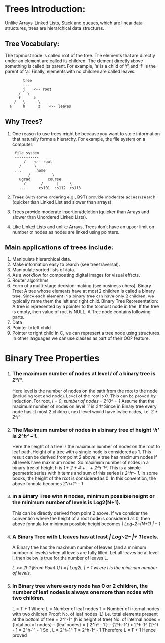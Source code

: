 # Trees Introduction: 
  Unlike Arrays, Linked Lists, Stack and queues, which are linear data structures, trees are hierarchical data structures.
## Tree Vocabulary: 
  The topmost node is called root of the tree. The elements that are directly under an element are called its children. The element directly above something is called its parent. For example, ‘a’ is a child of ‘f’, and ‘f’ is the parent of ‘a’. Finally, elements with no children are called leaves. 

            tree
            ----
            j    <-- root
          /   \
          f      k  
        /   \      \
      a     h      z    <-- leaves

## Why Trees? 
1. One reason to use trees might be because you want to store information that naturally forms a hierarchy. For example, the file system on a computer: 

        file system
        -----------
            /    <-- root
          /      \
        ...       home
              /          \
          ugrad        course
            /       /      |     \
          ...      cs101  cs112  cs113

2. Trees (with some ordering e.g., BST) provide moderate access/search (quicker than Linked List and slower than arrays). 
3. Trees provide moderate insertion/deletion (quicker than Arrays and slower than Unordered Linked Lists). 
4. Like Linked Lists and unlike Arrays, Trees don’t have an upper limit on number of nodes as nodes are linked using pointers.

## Main applications of trees include: 
1. Manipulate hierarchical data. 
2. Make information easy to search (see tree traversal). 
3. Manipulate sorted lists of data. 
4. As a workflow for compositing digital images for visual effects. 
5. Router algorithms 
6. Form of a multi-stage decision-making (see business chess). 
Binary Tree: A tree whose elements have at most 2 children is called a binary tree. Since each element in a binary tree can have only 2 children, we typically name them the left and right child. 
Binary Tree Representation: A tree is represented by a pointer to the topmost node in tree. If the tree is empty, then value of root is NULL. 
A Tree node contains following parts. 
1. Data 
2. Pointer to left child 
3. Pointer to right child
In C, we can represent a tree node using structures. In other languages we can use classes as part of their OOP feature.

# Binary Tree Properties

1. ### The maximum number of nodes at level *l* of a binary tree is *2^l^*. 
    Here level is the number of nodes on the path from the root to the node (including root and node). Level of the root is *0*. 
    This can be proved by induction. 
    For root, *l = 0*, *number of nodes = 2^0^ = 1* 
    Assume that the maximum number of nodes on level ‘l’ is *2^l^* 
    Since in Binary tree every node has at most 2 children, next level would have twice nodes, i.e. *2 * 2^l^* 

2. ### The Maximum number of nodes in a binary tree of height *‘h’* is *2^h^ – 1*. 
    Here the height of a tree is the maximum number of nodes on the root to leaf path. Height of a tree with a single node is considered as 1. 
    This result can be derived from point 2 above. A tree has maximum nodes if all levels have maximum nodes. So maximum number of nodes in a binary tree of height h is *1 + 2 + 4 + .. + 2^h-1^*. This is a simple geometric series with h terms and sum of this series is *2^h^– 1*. 
    In some books, the height of the root is considered as 0. In this convention, the above formula becomes *2^h+1^ – 1* 

3. ### In a Binary Tree with N nodes, minimum possible height or the minimum number of levels is Log2(N+1).
    This can be directly derived from point 2 above. If we consider the convention where the height of a root node is considered as 0, then above formula for minimum possible height becomes *| Log~2~(N+1) | – 1* 

4. ### A Binary Tree with L leaves has at least *| Log~2~ |+ 1*   levels. 
    A Binary tree has the maximum number of leaves (and a minimum number of levels) when all levels are fully filled. Let all leaves be at level l, then below is true for the number of leaves L.

      *L   <=  2l-1  [From Point 1]
      l =   | Log2L | + 1 
      where l is the minimum number of levels.*

5. ### In Binary tree where every node has 0 or 2 children, the number of leaf nodes is always one more than nodes with two children.

      L = T + 1
      Where L = Number of leaf nodes
      T = Number of internal nodes with two children
      Proof:
      No. of leaf nodes (L) i.e. total elements present at the bottom of tree = 
      2^h-1^ (h is height of tree)
      No. of internal nodes = {total no. of nodes} - {leaf nodes} = 
      { 2^h^ - 1 } - {2^h-1^} = 2^h-1^ (2-1) - 1 = 2^h-1^ - 1
      So , L = 2^h-1^
          T = 2^h-1^ - 1
      Therefore L = T + 1
      Hence proved
